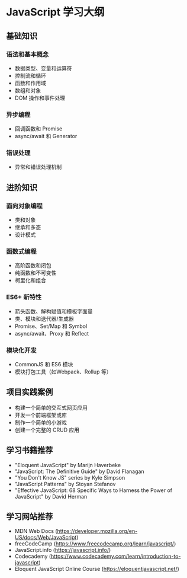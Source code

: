 # JavaScript 学习大纲

## 基础知识

### 语法和基本概念
- 数据类型、变量和运算符
- 控制流和循环
- 函数和作用域
- 数组和对象
- DOM 操作和事件处理

### 异步编程
- 回调函数和 Promise
- async/await 和 Generator

### 错误处理
- 异常和错误处理机制

## 进阶知识

### 面向对象编程
- 类和对象
- 继承和多态
- 设计模式

### 函数式编程
- 高阶函数和闭包
- 纯函数和不可变性
- 柯里化和组合

### ES6+ 新特性
- 箭头函数、解构赋值和模板字面量
- 类、模块和迭代器/生成器
- Promise、Set/Map 和 Symbol
- async/await、Proxy 和 Reflect

### 模块化开发
- CommonJS 和 ES6 模块
- 模块打包工具（如Webpack、Rollup 等）

## 项目实践案例
- 构建一个简单的交互式网页应用
- 开发一个前端框架或库
- 制作一个简单的小游戏
- 创建一个完整的 CRUD 应用

## 学习书籍推荐
- "Eloquent JavaScript" by Marijn Haverbeke
- "JavaScript: The Definitive Guide" by David Flanagan
- "You Don't Know JS" series by Kyle Simpson
- "JavaScript Patterns" by Stoyan Stefanov
- "Effective JavaScript: 68 Specific Ways to Harness the Power of JavaScript" by David Herman

## 学习网站推荐
- MDN Web Docs (https://developer.mozilla.org/en-US/docs/Web/JavaScript)
- freeCodeCamp (https://www.freecodecamp.org/learn/javascript/)
- JavaScript.info (https://javascript.info/)
- Codecademy (https://www.codecademy.com/learn/introduction-to-javascript)
- Eloquent JavaScript Online Course (https://eloquentjavascript.net/)
